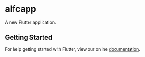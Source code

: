 # alfcapp

A new Flutter application.

## Getting Started

For help getting started with Flutter, view our online
[documentation](https://flutter.io/).

